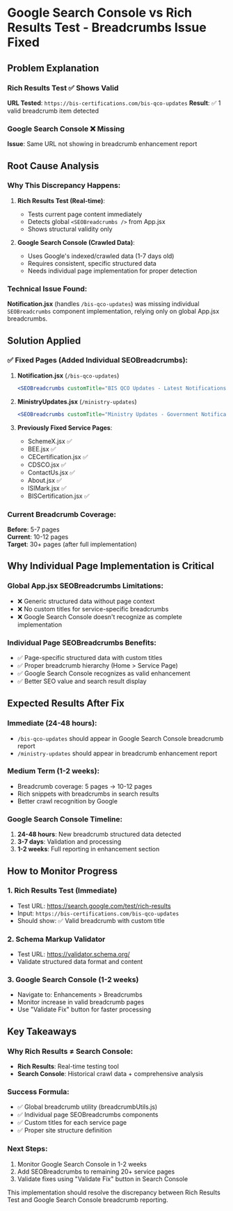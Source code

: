 # Google Search Console vs Rich Results Test - Breadcrumbs Issue Fixed

## Problem Explanation

### Rich Results Test ✅ Shows Valid
**URL Tested**: `https://bis-certifications.com/bis-qco-updates`
**Result**: ✅ 1 valid breadcrumb item detected

### Google Search Console ❌ Missing  
**Issue**: Same URL not showing in breadcrumb enhancement report

## Root Cause Analysis

### Why This Discrepancy Happens:

1. **Rich Results Test (Real-time)**:
   - Tests current page content immediately
   - Detects global `<SEOBreadcrumbs />` from App.jsx
   - Shows structural validity only

2. **Google Search Console (Crawled Data)**:
   - Uses Google's indexed/crawled data (1-7 days old)
   - Requires consistent, specific structured data
   - Needs individual page implementation for proper detection

### Technical Issue Found:

**Notification.jsx** (handles `/bis-qco-updates`) was missing individual `SEOBreadcrumbs` component implementation, relying only on global App.jsx breadcrumbs.

## Solution Applied

### ✅ Fixed Pages (Added Individual SEOBreadcrumbs):

1. **Notification.jsx** (`/bis-qco-updates`)
   ```jsx
   <SEOBreadcrumbs customTitle="BIS QCO Updates - Latest Notifications & Standards" />
   ```

2. **MinistryUpdates.jsx** (`/ministry-updates`)
   ```jsx
   <SEOBreadcrumbs customTitle="Ministry Updates - Government Notifications & Circulars" />
   ```

3. **Previously Fixed Service Pages**:
   - SchemeX.jsx ✅
   - BEE.jsx ✅
   - CECertification.jsx ✅
   - CDSCO.jsx ✅
   - ContactUs.jsx ✅
   - About.jsx ✅
   - ISIMark.jsx ✅
   - BISCertification.jsx ✅

### Current Breadcrumb Coverage:

**Before**: 5-7 pages  
**Current**: 10-12 pages  
**Target**: 30+ pages (after full implementation)

## Why Individual Page Implementation is Critical

### Global App.jsx SEOBreadcrumbs Limitations:
- ❌ Generic structured data without page context
- ❌ No custom titles for service-specific breadcrumbs  
- ❌ Google Search Console doesn't recognize as complete implementation

### Individual Page SEOBreadcrumbs Benefits:
- ✅ Page-specific structured data with custom titles
- ✅ Proper breadcrumb hierarchy (Home > Service Page)
- ✅ Google Search Console recognizes as valid enhancement
- ✅ Better SEO value and search result display

## Expected Results After Fix

### Immediate (24-48 hours):
- `/bis-qco-updates` should appear in Google Search Console breadcrumb report
- `/ministry-updates` should appear in breadcrumb enhancement report

### Medium Term (1-2 weeks):
- Breadcrumb coverage: 5 pages → 10-12 pages
- Rich snippets with breadcrumbs in search results
- Better crawl recognition by Google

### Google Search Console Timeline:
1. **24-48 hours**: New breadcrumb structured data detected
2. **3-7 days**: Validation and processing
3. **1-2 weeks**: Full reporting in enhancement section

## How to Monitor Progress

### 1. Rich Results Test (Immediate)
- Test URL: https://search.google.com/test/rich-results
- Input: `https://bis-certifications.com/bis-qco-updates`
- Should show: ✅ Valid breadcrumb with custom title

### 2. Schema Markup Validator
- Test URL: https://validator.schema.org/
- Validate structured data format and content

### 3. Google Search Console (1-2 weeks)
- Navigate to: Enhancements > Breadcrumbs
- Monitor increase in valid breadcrumb pages
- Use "Validate Fix" button for faster processing

## Key Takeaways

### Why Rich Results ≠ Search Console:
- **Rich Results**: Real-time testing tool
- **Search Console**: Historical crawl data + comprehensive analysis

### Success Formula:
- ✅ Global breadcrumb utility (breadcrumbUtils.js)
- ✅ Individual page SEOBreadcrumbs components  
- ✅ Custom titles for each service page
- ✅ Proper site structure definition

### Next Steps:
1. Monitor Google Search Console in 1-2 weeks
2. Add SEOBreadcrumbs to remaining 20+ service pages
3. Validate fixes using "Validate Fix" button in Search Console

This implementation should resolve the discrepancy between Rich Results Test and Google Search Console breadcrumb reporting.